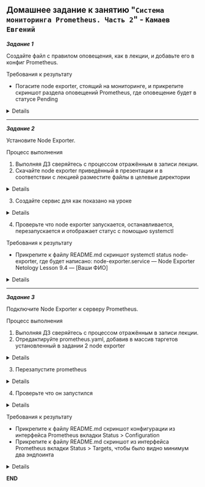 ## Домашнее задание к занятию "`Система мониторинга Prometheus. Часть 2`" - `Камаев Евгений`

***Задание 1***

Создайте файл с правилом оповещения, как в лекции, и добавьте его в конфиг Prometheus.

Требования к результату
* Погасите node exporter, стоящий на мониторинге, и прикрепите скриншот раздела оповещений Prometheus, где оповещение будет в статусе Pending

<details>

![Screnshot](https://github.com/7Evgen7/Netology/blob/main/JPG/8_05-Smon/9_05_1.jpg)

</details>

---

***Задание 2***

Установите Node Exporter.

Процесс выполнения
1. Выполняя ДЗ сверяйтесь с процессом отражённым в записи лекции.
2. Скачайте node exporter приведённый в презентации и в соответствии с лекцией разместите файлы в целевые директории

<details>

![Screnshot](https://github.com/7Evgen7/Netology/blob/main/JPG/8_04-Smon/9_04_2_2.jpg)
![Screnshot](https://github.com/7Evgen7/Netology/blob/main/JPG/8_04-Smon/9_04_2_2_.jpg)

</details>

3. Создайте сервис для как показано на уроке

<details>

![Screnshot](https://github.com/7Evgen7/Netology/blob/main/JPG/8_04-Smon/9_04_2_3.jpg)

</details>

4. Проверьте что node exporter запускается, останавливается, перезапускается и отображает статус с помощью systemctl

Требования к результату
* Прикрепите к файлу README.md скриншот systemctl status node-exporter, где будет написано: node-exporter.service — Node Exporter Netology Lesson 9.4 — [Ваши ФИО]

<details>

![Screnshot](https://github.com/7Evgen7/Netology/blob/main/JPG/8_04-Smon/9_04_2_4.jpg)
![Screnshot](https://github.com/7Evgen7/Netology/blob/main/JPG/8_04-Smon/9_04_2_4_.jpg)

</details>

 ---

 ***Задание 3***

Подключите Node Exporter к серверу Prometheus.

Процесс выполнения
1. Выполняя ДЗ сверяйтесь с процессом отражённым в записи лекции.
2. Отредактируйте prometheus.yaml, добавив в массив таргетов установленный в задании 2 node exporter

<details>

![Screnshot](https://github.com/7Evgen7/Netology/blob/main/JPG/8_04-Smon/9_04_3_2.jpg)

</details>

3. Перезапустите prometheus

<details>

![Screnshot](https://github.com/7Evgen7/Netology/blob/main/JPG/8_04-Smon/9_04_3_3.jpg)

</details>

4. Проверьте что он запустился

<details>

![Screnshot](https://github.com/7Evgen7/Netology/blob/main/JPG/8_04-Smon/9_04_3_4.jpg)

</details>

Требования к результату
* Прикрепите к файлу README.md скриншот конфигурации из интерфейса Prometheus вкладки Status > Configuration
* Прикрепите к файлу README.md скриншот из интерфейса Prometheus вкладки Status > Targets, чтобы было видно минимум два эндпоинта

<details>

![Screnshot](https://github.com/7Evgen7/Netology/blob/main/JPG/8_04-Smon/9_04_3_4_.jpg)
![Screnshot](https://github.com/7Evgen7/Netology/blob/main/JPG/8_04-Smon/9_04_3_4__.jpg)

</details>

**END**
